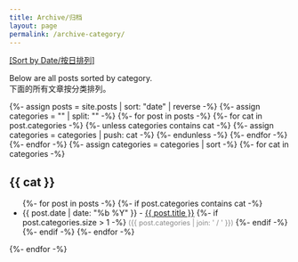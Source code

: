 ```yaml
---
title: Archive/归档
layout: page
permalink: /archive-category/
---
```


<p><a href="/archive-date/">[Sort by Date/按日排列]</a></p>

<p>Below are all posts sorted by category.<br/>
下面的所有文章按分类排列。</p>

{%- assign posts = site.posts | sort: "date" | reverse -%}
{%- assign categories = "" | split: "" -%}
{%- for post in posts -%}
{%- for cat in post.categories -%}
{%- unless categories contains cat -%}
{%- assign categories = categories | push: cat -%}
{%- endunless -%}
{%- endfor -%}
{%- endfor -%}
{%- assign categories = categories | sort -%}
{%- for cat in categories -%}
<h2>{{ cat }}</h2>
<ul>
{%- for post in posts -%}
{%- if post.categories contains cat -%}
<li>
{{ post.date | date: "%b %Y" }} -
<a href="{{ post.url | relative_url }}">{{ post.title }}</a>
{%- if post.categories.size > 1 -%}
<span style="font-size:0.9em;color:#888;">({{ post.categories | join: ' / ' }})</span>
{%- endif -%}
</li>
{%- endif -%}
{%- endfor -%}
</ul>
{%- endfor -%} 